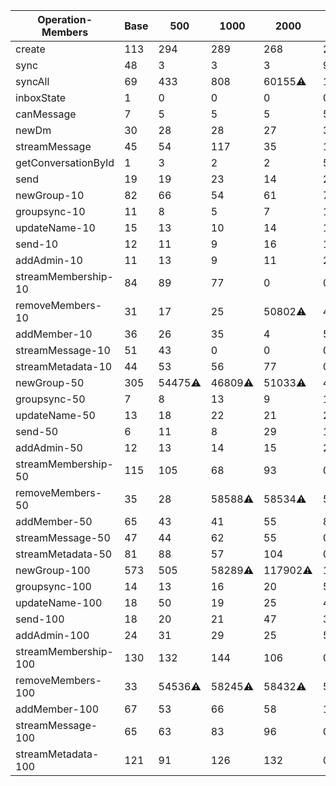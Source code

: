 | Operation-Members    | Base | 500     | 1000    | 2000     | 5000     | 10000    | Min | Max    | Increase |
| -------------------- | ---- | ------- | ------- | -------- | -------- | -------- | --- | ------ | -------- |
| create               | 113  | 294     | 289     | 268      | 234      | 245      | 113 | 294    | 3x       |
| sync                 | 48   | 3       | 3       | 3        | 96       | 34       | 3   | 96     | 37x      |
| syncAll              | 69   | 433     | 808     | 60155⚠️  | 122604⚠️ | 300978⚠️ | 69  | 300978 | 4334x 🚨 |
| inboxState           | 1    | 0       | 0       | 0        | 0        | 0        | 0   | 1      | 2x       |
| canMessage           | 7    | 5       | 5       | 5        | 5        | 5        | 5   | 7      | 1x       |
| newDm                | 30   | 28      | 28      | 27       | 31       | 41       | 27  | 41     | 2x       |
| streamMessage        | 45   | 54      | 117     | 35       | 110      | 102      | 35  | 117    | 3x       |
| getConversationById  | 1    | 3       | 2       | 2        | 5        | 11       | 1   | 11     | 11x      |
| send                 | 19   | 19      | 23      | 14       | 28       | 17       | 14  | 28     | 2x       |
| newGroup-10          | 82   | 66      | 54      | 61       | 74       | 54       | 54  | 82     | 2x       |
| groupsync-10         | 11   | 8       | 5       | 7        | 10       | 14       | 5   | 14     | 3x       |
| updateName-10        | 15   | 13      | 10      | 14       | 14       | 15       | 10  | 15     | 2x       |
| send-10              | 12   | 11      | 9       | 16       | 15       | 18       | 9   | 18     | 2x       |
| addAdmin-10          | 11   | 13      | 9       | 11       | 24       | 10       | 9   | 24     | 3x       |
| streamMembership-10  | 84   | 89      | 77      | 0        | 0        | 0        | 0   | 89     | 1x       |
| removeMembers-10     | 31   | 17      | 25      | 50802⚠️  | 48481⚠️  | 43058⚠️  | 17  | 50802  | 2917x 🚨 |
| addMember-10         | 36   | 26      | 35      | 4        | 5        | 4        | 4   | 36     | 10x      |
| streamMessage-10     | 51   | 43      | 0       | 0        | 0        | 0        | 0   | 51     | 1x       |
| streamMetadata-10    | 44   | 53      | 56      | 77       | 0        | 0        | 0   | 77     | 1x       |
| newGroup-50          | 305  | 54475⚠️ | 46809⚠️ | 51033⚠️  | 44028⚠️  | 43968⚠️  | 305 | 54475  | 179x🚨   |
| groupsync-50         | 7    | 8       | 13      | 9        | 11       | 59774⚠️  | 7   | 59774  | 8852x🚨  |
| updateName-50        | 13   | 18      | 22      | 21       | 20       | 28       | 13  | 28     | 2x       |
| send-50              | 6    | 11      | 8       | 29       | 15       | 20       | 6   | 29     | 5x       |
| addAdmin-50          | 12   | 13      | 14      | 15       | 25       | 34       | 12  | 34     | 3x       |
| streamMembership-50  | 115  | 105     | 68      | 93       | 0        | 0        | 0   | 115    | 1x       |
| removeMembers-50     | 35   | 28      | 58588⚠️ | 58534⚠️  | 51624⚠️  | 51796⚠️  | 28  | 58588  | 2064x🚨  |
| addMember-50         | 65   | 43      | 41      | 55       | 8        | 7        | 7   | 65     | 9x       |
| streamMessage-50     | 47   | 44      | 62      | 55       | 0        | 0        | 0   | 62     | 1x       |
| streamMetadata-50    | 81   | 88      | 57      | 104      | 0        | 0        | 0   | 104    | 1x       |
| newGroup-100         | 573  | 505     | 58289⚠️ | 117902⚠️ | 104110⚠️ | 164069⚠️ | 505 | 164069 | 325x🚨   |
| groupsync-100        | 14   | 13      | 16      | 20       | 59665⚠️  | 59705⚠️  | 13  | 59705  | 4596x🚨  |
| updateName-100       | 18   | 50      | 19      | 25       | 44       | 30       | 18  | 50     | 3x       |
| send-100             | 18   | 20      | 21      | 47       | 38       | 37       | 18  | 47     | 3x       |
| addAdmin-100         | 24   | 31      | 29      | 25       | 58       | 28       | 24  | 58     | 2x       |
| streamMembership-100 | 130  | 132     | 144     | 106      | 0        | 0        | 0   | 144    | 1x       |
| removeMembers-100    | 33   | 54536⚠️ | 58245⚠️ | 58432⚠️  | 51752⚠️  | 51750⚠️  | 33  | 58432  | 1764x🚨  |
| addMember-100        | 67   | 53      | 66      | 58       | 10       | 9        | 9   | 67     | 7x       |
| streamMessage-100    | 65   | 63      | 83      | 96       | 0        | 0        | 0   | 96     | 1x       |
| streamMetadata-100   | 121  | 91      | 126     | 132      | 0        | 0        | 0   | 132    | 1x       |

